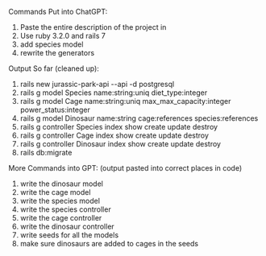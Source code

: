 Commands Put into ChatGPT:

1. Paste the entire description of the project in 
2. Use ruby 3.2.0 and rails 7
3. add species model
4. rewrite the generators

Output So far (cleaned up):
1. rails new jurassic-park-api --api -d postgresql
2. rails g model Species name:string:uniq diet_type:integer
3. rails g model Cage name:string:uniq max_max_capacity:integer power_status:integer
4. rails g model Dinosaur name:string cage:references species:references
5. rails g controller Species index show create update destroy
6. rails g controller Cage index show create update destroy
7. rails g controller Dinosaur index show create update destroy
8. rails db:migrate

More Commands into GPT: (output pasted into correct places in code)
1. write the dinosaur model
2. write the cage model
3. write the species model
4. write the species controller
5. write the cage controller
6. write the dinosaur controller
7. write seeds for all the models
8. make sure dinosaurs are added to cages in the seeds